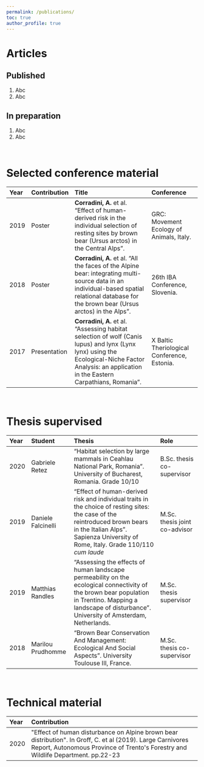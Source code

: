 ```yaml
---
permalink: /publications/
toc: true
author_profile: true
---
```

# Articles
## Published
1. Abc
2. Abc

## In preparation
1. Abc
2. Abc
  
<br>

# Selected conference material

| **Year** | **Contribution** | **Title** | **Conference** | 
|:---------|:-----------------|:----------|:---------------|
|    2019  | Poster| **Corradini, A.** et al. “Effect of human-derived risk in the individual selection of resting sites by brown bear (Ursus arctos) in the Central Alps”. | GRC: Movement Ecology of Animals, Italy. |
|    2018  | Poster| **Corradini, A.** et al. “All the faces of the Alpine bear: integrating multi-source data in an individual-based spatial relational database for the brown bear (Ursus arctos) in the Alps”.| 26th IBA Conference, Slovenia. |
|    2017  | Presentation| **Corradini, A.** et al. “Assessing habitat selection of wolf (Canis lupus) and lynx (Lynx lynx) using the Ecological-Niche Factor Analysis: an application in the Eastern Carpathians, Romania”. | X Baltic Theriological Conference, Estonia. |
  
<br>

# Thesis supervised
  
| **Year** | **Student** | **Thesis** | **Role**|
|:---------|:------------|:-----------| :-------| 
|    2020  |  Gabriele Retez  | “Habitat selection by large mammals in Ceahlau National Park, Romania”. University of Bucharest, Romania. Grade 10/10 | B.Sc. thesis co-supervisor|
|    2019  |  Daniele Falcinelli  | “Effect of human-derived risk and individual traits in the choice of resting sites: the case of the reintroduced brown bears in the Italian Alps”. Sapienza University of Rome, Italy. Grade 110/110 _cum laude_ | M.Sc. thesis joint co-advisor |
|    2019  |  Matthias Randles  | “Assessing the effects of human landscape permeability on the ecological connectivity of the brown bear population in Trentino. Mapping a landscape of disturbance”. University of Amsterdam, Netherlands. | M.Sc. thesis supervisor |
|    2018  |  Marilou Prudhomme  | “Brown Bear Conservation And Management: Ecological And Social Aspects”. University Toulouse III, France. | M.Sc. thesis co-supervisor |
<br>

# Technical material

| **Year** | **Contribution** |
|:---------|:-----------------|
|    2020  | "Effect of human disturbance on Alpine brown bear distribution". In Groff, C. et al (2019). Large Carnivores Report, Autonomous Province of Trento's Forestry and Wildlife Department. pp.22-23 |
